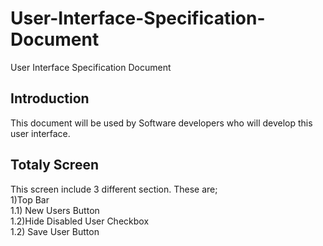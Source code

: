 # User-Interface-Specification-Document
User Interface Specification Document

## Introduction
This document will be used by Software developers who will develop this user interface. 

## Totaly Screen
This screen include 3 different section. These are; <br>
1)Top Bar <br>
  1.1) New Users Button <br>
  1.2)Hide Disabled User Checkbox <br>
  1.2) Save User Button <br>
